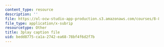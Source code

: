 ```yaml
---
content_type: resource
description: ''
file: https://ol-ocw-studio-app-production.s3.amazonaws.com/courses/8-851-effective-field-theory-spring-2013/bedd8775ca1a2742ea6878bf4f6d2f7b_tKo9-jn7A3g.srt
file_type: application/x-subrip
resourcetype: Other
title: 3play caption file
uid: bedd8775-ca1a-2742-ea68-78bf4f6d2f7b
---
```

